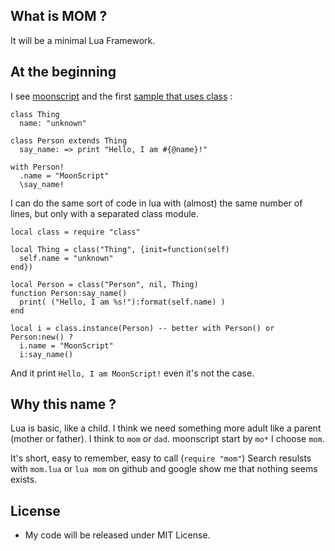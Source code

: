 ## What is MOM ?

It will be a minimal Lua Framework.


## At the beginning

I see [moonscript](http://moonscript.org/) and the first [sample that uses class](http://moonscript.org/#overview) :

```
class Thing
  name: "unknown"

class Person extends Thing
  say_name: => print "Hello, I am #{@name}!"

with Person!
  .name = "MoonScript"
  \say_name!
```

I can do the same sort of code in lua with (almost) the same number of lines, but only with a separated class module.

```
local class = require "class"

local Thing = class("Thing", {init=function(self)
  self.name = "unknown"
end})

local Person = class("Person", nil, Thing)
function Person:say_name()
  print( ("Hello, I am %s!"):format(self.name) )
end

local i = class.instance(Person) -- better with Person() or Person:new() ?
  i.name = "MoonScript"
  i:say_name()
```

And it print `Hello, I am MoonScript!` even it's not the case.


## Why this name ?

Lua is basic, like a child.
I think we need something more adult like a parent (mother or father).
I think to `mom` or `dad`.
moonscript start by `mo*` I choose `mom`.

It's short, easy to remember, easy to call (`require "mom"`)
Search resulsts with `mom.lua` or `lua mom` on github and google show me that nothing seems exists.


## License

 * My code will be released under MIT License.

